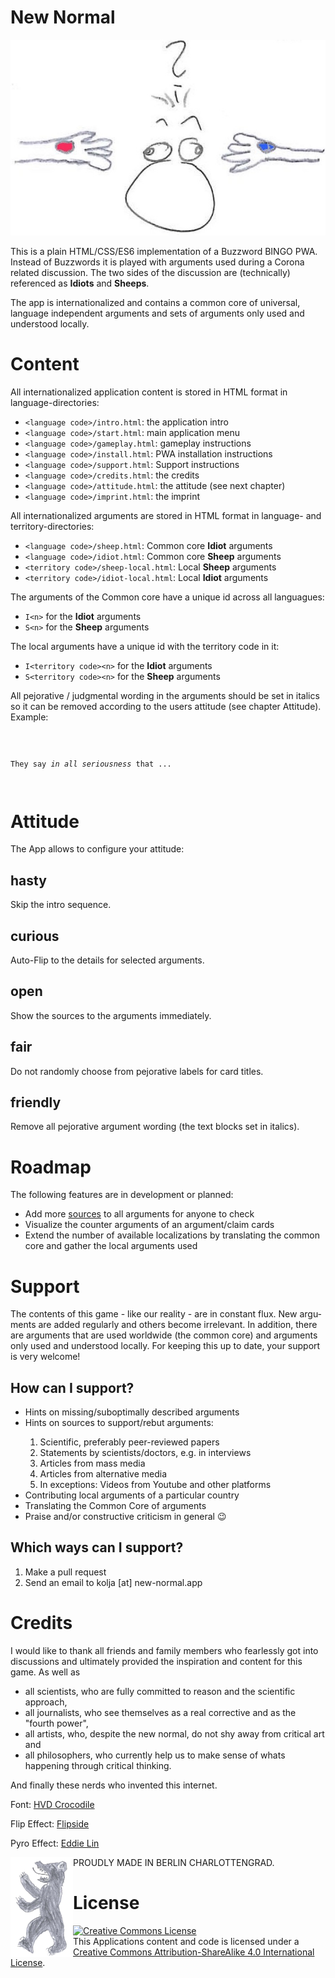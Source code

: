 <h1>New Normal</h1>
<center><img src="https://github.com/joust/new-normal/raw/master/images/new-normal.jpg"></center>
<p>
This is a plain HTML/CSS/ES6 implementation of a Buzzword BINGO PWA. Instead of Buzz&shy;words it is played with arguments used during a Corona related discussion. The two sides of the discussion are (technically) referenced as <b>Idiots</b> and <b>Sheeps</b>.
</p><p>
The app is inter&shy;nationa&shy;lized and contains a common core of universal, language inde&shy;pen&shy;dent argu&shy;ments and sets of argu&shy;ments only used and under&shy;stood locally.
</p>
<h1>Content</h1>
<p>
All internationalized application content is stored in HTML format in language-directories:
</p>
<ul>
<li><code>&lt;language code&gt;/intro.html</code>: the application intro</li>
<li><code>&lt;language code&gt;/start.html</code>: main application menu</li>
<li><code>&lt;language code&gt;/gameplay.html</code>: gameplay instructions</li>
<li><code>&lt;language code&gt;/install.html</code>: PWA installation instructions</li>
<li><code>&lt;language code&gt;/support.html</code>: Support instructions</li>
<li><code>&lt;language code&gt;/credits.html</code>: the credits</li>
<li><code>&lt;language code&gt;/attitude.html</code>: the attitude (see next chapter)</li>
<li><code>&lt;language code&gt;/imprint.html</code>: the imprint</li>
</ul>
<p>
All internationalized argu&shy;ments are stored in HTML format in language- and terri&shy;tory-direc&shy;tories:
</p>
<ul>
<li><code>&lt;language code&gt;/sheep.html</code>: Common core <b>Idiot</b> argu&shy;ments</li>
<li><code>&lt;language code&gt;/idiot.html</code>: Common core <b>Sheep</b> argu&shy;ments</li>
<li><code>&lt;territory code&gt;/sheep-local.html</code>: Local <b>Sheep</b> argu&shy;ments</li>
<li><code>&lt;territory code&gt;/idiot-local.html</code>: Local <b>Idiot</b> argu&shy;ments</li>
</ul>
<p>The arguments of the Common core have a unique id across all languagues:</p>
<ul>
<li><code>I&lt;n&gt;</code> for the <b>Idiot</b> arguments</li>
<li><code>S&lt;n&gt;</code> for the <b>Sheep</b> arguments</li>
</ul>
<p>The local arguments have a unique id with the territory code in it:</p>
<ul>
<li><code>I&lt;territory code&gt;&lt;n&gt;</code> for the <b>Idiot</b> arguments</li>
<li><code>S&lt;territory code&gt;&lt;n&gt;</code> for the <b>Sheep</b> arguments</li>
</ul>

<p>All pejorative / judgmental wording in the arguments should be set in italics so it can be removed according to the users attitude (see chapter Attitude). Example:</p>
<code>
  <p>They say<i> in all seriousness</i> that ...</p>
</code>

<h1>Attitude</h1>

<p>The App allows to configure your attitude:</p>

<h2>hasty</h2>
<p>Skip the intro sequence.</p>

<h2>curious</h2>
<p>Auto-Flip to the details for selected arguments.</p>
 
<h2>open</h2>
<p>Show the sources to the arguments immediately.</p>

<h2>fair</h2>
<p>Do not randomly choose from pejorative labels for card titles.</p>

<h2>friendly</h2>
<p>Remove all pejorative argument wording (the text blocks set in italics).</p>

<h1>Roadmap</h1>
<p>
The following features are in development or planned:
</p>
<ul>
<li>Add more <a href="https://github.com/joust/new-normal/blob/master/sources.html">sources</a> to all arguments for anyone to check</li>
<li>Visualize the counter arguments of an argument/claim cards</li>
<li>Extend the number of available localizations by translating the common core and gather the local arguments used</li>
</ul>
<h1>Support</h1>
<p>
The contents of this game - like our reality - are in con&shy;stant flux. New argu&shy;ments are added regu&shy;larly and others become irrele&shy;vant. In addition, there are argu&shy;ments that are used worldwide (the common core) and argu&shy;ments only used and under&shy;stood locally. For keeping this up to date, your support is very welcome!
</p>
<h2>How can I support?</h2>

<ul>
  <li>Hints on missing/suboptimally described argu&shy;ments</li>
  <li>Hints on sources to support/rebut argu&shy;ments:</li>
    <ol>
      <li>Scien&shy;tific, prefer&shy;ably peer-reviewed papers</li>
      <li>State&shy;ments by scien&shy;tists/doctors, e.g. in inter&shy;views</li>
      <li>Articles from mass media</li>
      <li>Articles from alternative media</li>
      <li>In exceptions: Videos from Youtube and other plat&shy;forms</li>
    </ol>
  <li>Contri&shy;buting local argu&shy;ments of a parti&shy;cular country</li>
  <li>Trans&shy;lating the Common Core of argum&shy;ents</li>
  <li>Praise and/or constructive criticism in general 😉</li>
</ul>

<h2>Which ways can I support?</h2>
<ol>
  <li>Make a pull request</li>
  <li>Send an email to kolja [at] new-normal.app</li>
</ol>

<h1>Credits</h1>

<p>I would like to thank all friends and family members who fearlessly got into discussions and ultimately provided the inspiration and content for this game. As well as
</p>
<ul>
<li>all scientists, who are fully committed to reason and the scientific approach,</li>
<li>all journalists, who see themselves as a real corrective and as the "fourth power",</li>
<li>all artists, who, despite the new normal, do not shy away from critical art and</li>
<li>all philosophers, who currently help us to make sense of whats happening through critical thinking.</li>
</ul>
<p>
And finally these nerds who invented this internet.</p>
<p>Font: <a target="_blank" href="https://www.hvdfonts.com/fonts/hvd-crocodile">HVD Crocodile</a>
</p><p>
Flip Effect: <a taget="_blank" href="https://lab.hakim.se/flipside">Flipside</a>
</p><p>
Pyro Effect: <a target="_blank" href="https://jsfiddle.net/elin/7m3bL">Eddie Lin</a>
</p><p>
<img width="100" style="float:left" src="https://github.com/joust/new-normal/raw/master/images/berlin.png">PROUDLY MADE IN BERLIN CHARLOTTENGRAD.
</p>

<h1>License</h1>
<p>
<a target="_blank" rel="license" href="http://creativecommons.org/licenses/by-sa/4.0/"><img alt="Creative Commons License" style="border-width:0" src="https://i.creativecommons.org/l/by-sa/4.0/88x31.png" /></a><br />This Applications  content and code is licensed under a <a  target="_blank" rel="license" href="http://creativecommons.org/licenses/by-sa/4.0/">Creative Commons Attribution-ShareAlike 4.0 International License</a>.
</p>